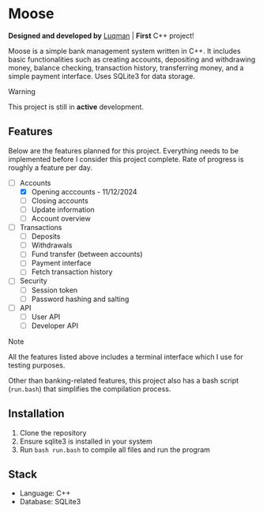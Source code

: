 # Moose

**Designed and developed by** [Luqman](https://theluqmn.github.io/) | **First** C++ project!

Moose is a simple bank management system written in C++. It includes basic functionalities such as creating accounts, depositing and withdrawing money, balance checking, transaction history, transferring money, and a simple payment interface. Uses SQLite3 for data storage.

> [!WARNING]
> This project is still in **active** development.

## Features

Below are the features planned for this project. Everything needs to be implemented before I consider this project complete. Rate of progress is roughly a feature per day.

- [ ] Accounts
  - [x] Opening acccounts - 11/12/2024
  - [ ] Closing accounts
  - [ ] Update information
  - [ ] Account overview
- [ ] Transactions
  - [ ] Deposits
  - [ ] Withdrawals
  - [ ] Fund transfer (between accounts)
  - [ ] Payment interface
  - [ ] Fetch transaction history
- [ ] Security
  - [ ] Session token
  - [ ] Password hashing and salting
- [ ] API
  - [ ] User API
  - [ ] Developer API

> [!NOTE]
> All the features listed above includes a terminal interface which I use for testing purposes.

Other than banking-related features, this project also has a bash script (`run.bash`) that simplifies the compilation process.

## Installation

1. Clone the repository
2. Ensure sqlite3 is installed in your system
3. Run `bash run.bash` to compile all files and run the program

## Stack

- Language: C++
- Database: SQLite3

